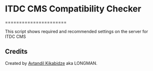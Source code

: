 # ITDC CMS Compatibility Checker
======================

This script shows required and recommended settings on the server for ITDC CMS


## Credits


Created by [Avtandil Kikabidze][0] aka LONGMAN.

 [0]: mailto:akalongman@gmail.com